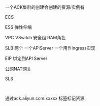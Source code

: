 一个ACK集群的创建会创建的资源/实例有

ECS

ESS 弹性伸缩

VPC VSwitch 安全组 RAM角色

SLB 两个 一个APIServer 一个用作Ingress实现

EIP 绑定到API Server

公网NAT网关

SLS

​

通过ack.aliyun.com:xxxxx 标签标记资源

​